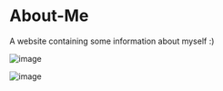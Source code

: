 # About-Me
A website containing some information about myself :)

![image](https://github.com/poissonfou/About-Me/assets/102704201/36a6bb68-48c8-4fb9-8370-3abcabf905a2)

![image](https://github.com/poissonfou/About-Me/assets/102704201/cd7e0bbf-2715-43f1-91ef-b29b58da3f63)


